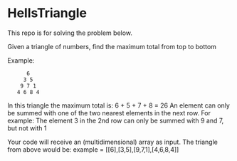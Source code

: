 # HellsTriangle

This repo is for solving the problem below.

Given a triangle of numbers, find the maximum total from top to bottom

Example:

```text
      6
     3 5
    9 7 1
   4 6 8 4
```

In this triangle the maximum total is: 6 + 5 + 7 + 8 = 26
An element can only be summed with one of the two nearest elements in the next row.
For example: The element 3 in the 2nd row can only be summed with 9 and 7, but not with
1

Your code will receive an (multidimensional) array as input.
The triangle from above would be:
example = [[6],[3,5],[9,7,1],[4,6,8,4]]
